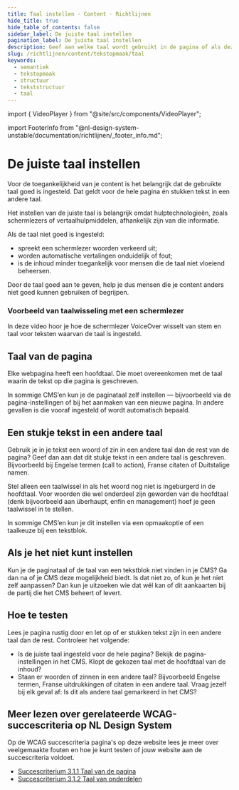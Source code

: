 ```yaml
---
title: Taal instellen · Content · Richtlijnen
hide_title: true
hide_table_of_contents: false
sidebar_label: De juiste taal instellen
pagination_label: De juiste taal instellen
description: Geef aan welke taal wordt gebruikt in de pagina of als deze anders is voor een deel van de pagina.
slug: /richtlijnen/content/tekstopmaak/taal
keywords:
  - semantiek
  - tekstopmaak
  - structuur
  - tekststructuur
  - taal
---
```


<!-- @license CC0-1.0 -->

import { VideoPlayer } from "@site/src/components/VideoPlayer";

import FooterInfo from "@nl-design-system-unstable/documentation/richtlijnen/\_footer_info.md";

# De juiste taal instellen

Voor de toegankelijkheid van je content is het belangrijk dat de gebruikte taal goed is ingesteld. Dat geldt voor de hele pagina én stukken tekst in een andere taal.

Het instellen van de juiste taal is belangrijk omdat hulptechnologieën, zoals schermlezers of vertaalhulpmiddelen, afhankelijk zijn van die informatie.

Als de taal niet goed is ingesteld:

- spreekt een schermlezer woorden verkeerd uit;
- worden automatische vertalingen onduidelijk of fout;
- is de inhoud minder toegankelijk voor mensen die de taal niet vloeiend beheersen.

Door de taal goed aan te geven, help je dus mensen die je content anders niet goed kunnen gebruiken of begrijpen.

### Voorbeeld van taalwisseling met een schermlezer

In deze video hoor je hoe de schermlezer VoiceOver wisselt van stem en taal voor teksten waarvan de taal is ingesteld.

<VideoPlayer videoId="2UAjJ_5nxqw" />

## Taal van de pagina

Elke webpagina heeft een hoofdtaal. Die moet overeenkomen met de taal waarin de tekst op die pagina is geschreven.

In sommige CMS’en kun je de paginataal zelf instellen — bijvoorbeeld via de pagina-instellingen of bij het aanmaken van een nieuwe pagina. In andere gevallen is die vooraf ingesteld of wordt automatisch bepaald.

## Een stukje tekst in een andere taal

Gebruik je in je tekst een woord of zin in een andere taal dan de rest van de pagina? Geef dan aan dat dit stukje tekst in een andere taal is geschreven. Bijvoorbeeld bij Engelse termen (call to action), Franse citaten of Duitstalige namen.

Stel alleen een taalwissel in als het woord nog niet is ingeburgerd in de hoofdtaal. Voor woorden die wel onderdeel zijn geworden van de hoofdtaal (denk bijvoorbeeld aan überhaupt, enfin en management) hoef je geen taalwissel in te stellen.

In sommige CMS’en kun je dit instellen via een opmaakoptie of een taalkeuze bij een tekstblok.

## Als je het niet kunt instellen

Kun je de paginataal of de taal van een tekstblok niet vinden in je CMS? Ga dan na of je CMS deze mogelijkheid biedt. Is dat niet zo, of kun je het niet zelf aanpassen? Dan kun je uitzoeken wie dat wél kan of dit aankaarten bij de partij die het CMS beheert of levert.

## Hoe te testen

Lees je pagina rustig door en let op of er stukken tekst zijn in een andere taal dan de rest. Controleer het volgende:

- Is de juiste taal ingesteld voor de hele pagina?
  Bekijk de pagina-instellingen in het CMS. Klopt de gekozen taal met de hoofdtaal van de inhoud?
- Staan er woorden of zinnen in een andere taal?
  Bijvoorbeeld Engelse termen, Franse uitdrukkingen of citaten in een andere taal. Vraag jezelf bij elk geval af:
  Is dit als andere taal gemarkeerd in het CMS?

## Meer lezen over gerelateerde WCAG-succescriteria op NL Design System

Op de WCAG succescriteria pagina's op deze website lees je meer over veelgemaakte fouten en hoe je kunt testen of jouw website aan de succescriteria voldoet.

- [Succescriterium 3.1.1 Taal van de pagina](/wcag/3.1.1)
- [Succescriterium 3.1.2 Taal van onderdelen](/wcag/3.1.2)

<FooterInfo />
